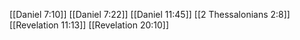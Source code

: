 [[Daniel 7:10]]
[[Daniel 7:22]]
[[Daniel 11:45]]
[[2 Thessalonians 2:8]]
[[Revelation 11:13]]
[[Revelation 20:10]]
